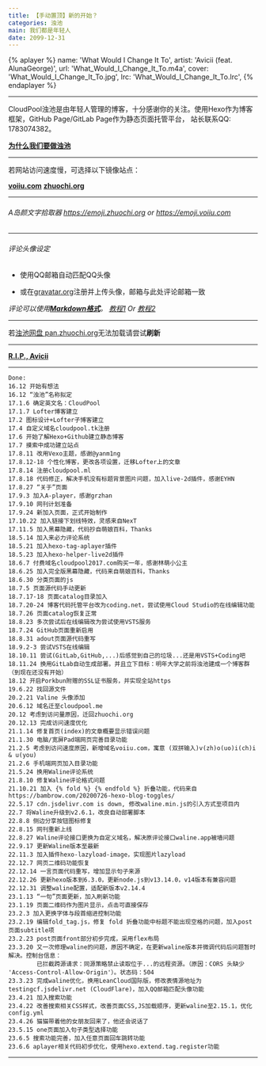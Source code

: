 ```yaml
---
title: 【手动置顶】新的开始？
categories: 浊池
main: 我们都是年轻人
date: 2099-12-31
---
```


{% aplayer %}
name: 'What Would I Change It To',
artist: 'Avicii (feat. AlunaGeorge)',
url: 'What_Would_I_Change_It_To.m4a',
cover: 'What_Would_I_Change_It_To.jpg',
lrc: 'What_Would_I_Change_It_To.lrc',
{% endaplayer %}

---

CloudPool浊池是由年轻人管理的博客，十分感谢你的关注。使用Hexo作为博客框架，GitHub Page/GitLab Page作为静态页面托管平台，
站长联系QQ: 1783074382。

**[为什么我们要做浊池](/about/why_we_made_it/)**

---

若网站访问速度慢，可选择以下镜像站点：

**[voiiu.com](https://voiiu.com)**
**[zhuochi.org](https://zhuochi.org)**

---

###### A岛颜文字拾取器 <https://emoji.zhuochi.org> or <https://emoji.voiiu.com>

---

###### 评论头像设定

* 使用QQ邮箱自动匹配QQ头像

* 或在[gravatar.org](http://cn.gravatar.org/)注册并上传头像，邮箱与此处评论邮箱一致

*评论可以使用[**Markdown格式**](https://commonmark.org/help/)。    [教程1](https://www.runoob.com/markdown/md-tutorial.html) Or [教程2](https://markdown.tw)*

---

若[浊池网盘 pan.zhuochi.org](https://pan.zhuochi.org/CloudShare/)无法加载请尝试**刷新**

---

**[R.I.P., Avicii](http://avicii.com/)**

---

    Done:
    16.12 开始有想法
    16.12 “浊池”名称拟定
    17.1.6 确定英文名：CloudPool
    17.1.7 Lofter博客建立
    17.2 图标设计+Lofter子博客建立
    17.4 自定义域名cloudpool.tk注册
    17.6 开始了解Hexo+Github建立静态博客
    17.7 摸索中成功建立站点
    17.8.11 改用Vexo主题，感谢@yanm1ng
    17.8.12-18 个性化博客，更改各项设置，迁移Lofter上的文章
    17.8.14 注册cloudpool.ml
    17.8.18 代码修正，解决手机没有标题背景图片问题，加入live-2d插件，感谢EYHN
    17.8.27 “关于”页面
    17.9.3 加入A-player，感谢grzhan
    17.9.10 网刊计划准备
    17.9.24 新加入页面，正式开始制作
    17.10.22 加入链接下划线特效，灵感来自NexT
    17.11.5 加入黑幕隐藏，代码抄自萌娘百科，Thanks
    18.5.14 加入来必力评论系统
    18.5.21 加入hexo-tag-aplayer插件
    18.5.23 加入hexo-helper-live2d插件
    18.6.7 付费域名cloudpool2017.com购买一年，感谢林萌小公主
    18.6.25 加入完全版黑幕隐藏，代码来自萌娘百科，Thanks
    18.6.30 分类页面的js
    18.7.5 页面源代码手动更新
    18.7.17-18 页面catalog目录加入
    18.7.20-24 博客代码托管平台改为coding.net，尝试使用Cloud Studio的在线编辑功能
    18.7.26 页面catalog恢复正常
    18.8.23 多次尝试后在线编辑改为尝试使用VSTS服务
    18.7.24 GitHub页面重新启用
    18.8.31 adout页面源代码重写
    18.9.2-3 尝试VSTS在线编辑
    18.10.11 尝试(GitLab,GitHub,...)后感觉到自己的垃圾...还是用VSTS+Coding吧
    18.11.24 换用GitLab自动生成部署。并且立下目标：明年大学之前将浊池建成一个博客群（到现在还没有开始）
    18.12 开启Porkbun附赠的SSL证书服务，并实现全站https
    19.6.22 找回源文件
    20.2.21 Valine 头像添加
    20.6.12 域名迁至cloudpool.me
    20.12 考虑到访问量原因，迁回zhuochi.org
    20.12.13 完成访问速度优化
    21.1.14 修复首页(index)的文章概要显示错误问题
    21.1.30 电脑/宽屏Pad端网页完善目录功能
    21.2.5 考虑到访问速度原因，新增域名voiiu.com，寓意 (双拼输入)v(zh)o(uo)i(ch)i & u(you)
    21.2.6 手机端网页加入目录功能
    21.5.24 换用Waline评论系统
    21.8.10 修复Waline评论格式问题
    21.10.21 加入 {% fold %} {% endfold %} 折叠功能，代码来自 https://bambrow.com/20200726-hexo-blog-toggles/
    22.5.17 cdn.jsdelivr.com is down, 修改waline.min.js的引入方式至项目内
    22.7 将Waline升级到v2.6.1，改良自动部署脚本
    22.8.8 侧边分享按钮图标修复
    22.8.15 网刊重新上线
    22.8.27 Waline评论接口更换为自定义域名，解决原评论接口waline.app被墙问题
    22.9.17 更新Waline版本至最新
    22.11.3 加入插件hexo-lazyload-image，实现图片lazyload
    22.12.7 网页二维码功能恢复
    22.12.14 一言页面代码重写，增加显示句子来源
    22.12.26 更新hexo版本到6.3.0，更新node.js到v13.14.0，v14版本有兼容问题
    22.12.31 调整waline配置，适配新版本v2.14.4
    23.1.13 “一句”页面更新，加入刷新功能
    23.1.19 页面二维码作为图片显示，点击可直接保存
    23.2.3 加入更换字体与段首缩进控制功能
    23.2.19 编辑fold_tag.js，修复 fold 折叠功能中标题不能出现空格的问题，加入post页面subtitle项
    23.2.23 post页面front部分初步完成，采用flex布局
    23.3.20 又一次修理waline的问题，原因不确定，在更新waline版本并微调代码后问题暂时解决。控制台信息：
            已拦截跨源请求：同源策略禁止读取位于...的远程资源。（原因：CORS 头缺少 'Access-Control-Allow-Origin'）。状态码：504
    23.3.23 完成waline优化，换用LeanCloud国际版，修改表情源地址为testingcf.jsdelivr.net (CloudFlare)，加入QQ邮箱匹配头像功能
    23.4.21 加入搜索功能
    23.4.22 改善搜索相关CSS样式，改善页面CSS,JS加载顺序，更新waline至2.15.1，优化config.yml
    23.4.26 猫猫带着他的女朋友回来了，他还会说话了
    23.5.15 one页面加入句子类型选择功能
    23.6.5 搜索功能完善，加入任意页面回车跳转功能
    23.6.6 aplayer相关代码初步优化，使用hexo.extend.tag.register功能
---

<!--    备注：各大静态网站服务对比
    |名称  |主域名         |百度是否收录|其他                    |
    |GitHub|www.github.com|百度不收录  |访问速度中等，服务较稳定  |
    |GitLab|www.gitlab.com|百度可能收录|访问速度中等，服务偶尔中断|
-->

